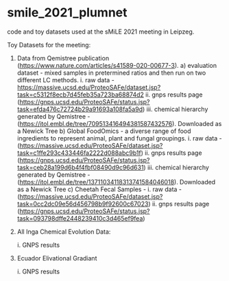 # smile_2021_plumnet
code and toy datasets used at the sMiLE 2021 meeting in Leipzeg. 

Toy Datasets for the meeting:

1) Data from Qemistree publication (https://www.nature.com/articles/s41589-020-00677-3).
    a) evaluation dataset - mixed samples in pretermined ratios and then run on two different LC methods.
        i. raw data - https://massive.ucsd.edu/ProteoSAFe/dataset.jsp?task=c5312f8ecb7d45feb35a723ba68874d2
        ii. gnps results page (https://gnps.ucsd.edu/ProteoSAFe/status.jsp?task=efda476c72724b29a91693a108fa5a9d)
        iii. chemical hierarchy generated by Qemistree - (https://itol.embl.de/tree/709513416494381587432576). Downloaded as a Newick Tree 
    b) Global FoodOmics -  a diverse range of food ingredients to represent animal, plant and fungal groupings.
         i. raw data - (https://massive.ucsd.edu/ProteoSAFe/dataset.jsp?task=c1ffe293c433446fa2222d088abc9b1f)
         ii. gnps results page (https://gnps.ucsd.edu/ProteoSAFe/status.jsp?task=ceb28a199d6b4f4fbf08490d9c96d631)
         iii. chemical hierarchy generated by Qemistree - (https://itol.embl.de/tree/13711034118313741584046018).  Downloaded as a Newick Tree 
    c) Cheetah Fecal Samples - 
         i. raw data - (https://massive.ucsd.edu/ProteoSAFe/dataset.jsp?task=0cc2dc09e56d456798b9f92600c67023)
         ii. gnps results page (https://gnps.ucsd.edu/ProteoSAFe/status.jsp?task=093798dffe2448239410c3d465ef9fea)
2) All Inga Chemical Evolution Data:

    i. GNPS results
    
3) Ecuador Elivational Gradiant

   i. GNPS results 
   
    
         
